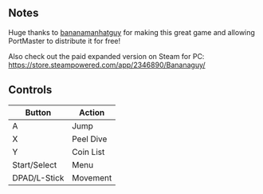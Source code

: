 ## Notes

Huge thanks to [bananamanhatguy](https://bananamanhatguy.itch.io/) for making this great game and allowing PortMaster to distribute it for free! 

Also check out the paid expanded version on Steam for PC: https://store.steampowered.com/app/2346890/Bananaguy/

## Controls

| Button | Action |
|--|--| 
|A|Jump|
|X|Peel Dive|
|Y|Coin List|
|Start/Select|Menu|
|DPAD/L-Stick|Movement|


